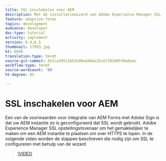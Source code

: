 ```yaml
---
title: SSL inschakelen voor AEM
description: Met de installatiewizard van Adobe Experience Manager SSL kunt u een AEM instellen die via HTTPS wordt uitgevoerd.
feature: adaptive-forms
topics: development
audience: developer
doc-type: tutorial
activity: implement
version: 6.4,6.5
thumbnail: 17993.jpg
kt: 6046
translation-type: tm+mt
source-git-commit: 451ca39511b52e90a44bba25c6739280f49a0aac
workflow-type: tm+mt
source-wordcount: '80'
ht-degree: 0%

---
```



# SSL inschakelen voor AEM

Een van de voorwaarden voor integratie van AEM Forms met Adobe Sign is dat uw AEM instantie zo is geconfigureerd dat SSL wordt gebruikt. Adobe Experience Manager SSL opstellingstovenaar om het gemakkelijker te maken om een AEM instantie te plaatsen om over HTTPS te lopen.
In de volgende video worden de stappen beschreven die nodig zijn om SSL te configureren met behulp van de wizard

>[!VIDEO](https://video.tv.adobe.com/v/17993/?quality=9&learn=on)